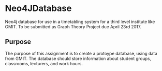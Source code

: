 # Neo4JDatabase
Neo4j database for use in a timetabling system for a third level institute like GMIT. To be submitted as Graph Theory Project due April 23rd 2017.

## Purpose
The purpose of this assignment is to create a protoype database, using data from GMIT. The database
should store information about student groups, classrooms, lecturers, and
work hours. 
